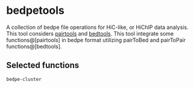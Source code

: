 # bedpetools
A collection of bedpe file operations for HiC-like, or HiChIP data analysis.
This tool considers [pairtools](https://github.com/open2c/pairtools) and [bedtools](https://github.com/arq5x/bedtools).
This tool integrate some functions@[pairtools] in bedpe format utilizing pairToBed and pairToPair functions@[bedtools].

## Selected functions
```
bedpe-cluster 
```
